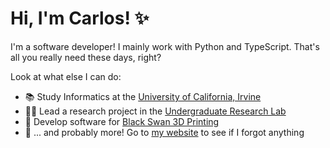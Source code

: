 # Hi, I'm Carlos! ✨

I'm a software developer! I mainly work with Python and TypeScript. That's all you really need these days, right?

Look at what else I can do:

- 📚 Study Informatics at the [University of California, Irvine](https://informatics.uci.edu/)
- 🤝🏽 Lead a research project in the [Undergraduate Research Lab](https://markbaldw.in/url/)
- 🦢 Develop software for [Black Swan 3D Printing](https://blackswan3d.com/)
- 🤔 ... and probably more! Go to [my website](https://calejvaldez.com/) to see if I forgot anything
